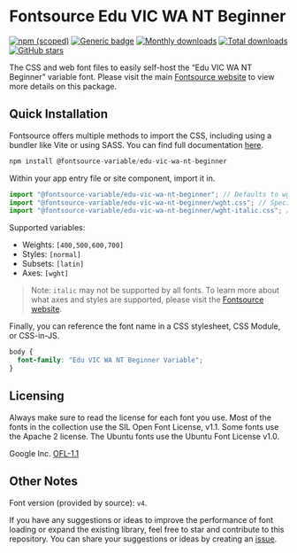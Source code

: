 # Fontsource Edu VIC WA NT Beginner

[![npm (scoped)](https://img.shields.io/npm/v/@fontsource-variable/edu-vic-wa-nt-beginner?color=brightgreen)](https://www.npmjs.com/package/@fontsource-variable/edu-vic-wa-nt-beginner) [![Generic badge](https://img.shields.io/badge/fontsource-passing-brightgreen)](https://github.com/fontsource/fontsource) [![Monthly downloads](https://badgen.net/npm/dm/@fontsource-variable/edu-vic-wa-nt-beginner)](https://github.com/fontsource/fontsource) [![Total downloads](https://badgen.net/npm/dt/@fontsource-variable/edu-vic-wa-nt-beginner)](https://github.com/fontsource/fontsource) [![GitHub stars](https://img.shields.io/github/stars/fontsource/fontsource.svg?style=social&label=Star)](https://github.com/fontsource/fontsource/stargazers)

The CSS and web font files to easily self-host the “Edu VIC WA NT Beginner” variable font. Please visit the main [Fontsource website](https://fontsource.org/fonts/edu-vic-wa-nt-beginner) to view more details on this package.

## Quick Installation

Fontsource offers multiple methods to import the CSS, including using a bundler like Vite or using SASS. You can find full documentation [here](https://fontsource.org/docs/getting-started/introduction).

```javascript
npm install @fontsource-variable/edu-vic-wa-nt-beginner
```

Within your app entry file or site component, import it in.

```javascript
import "@fontsource-variable/edu-vic-wa-nt-beginner"; // Defaults to wght axis
import "@fontsource-variable/edu-vic-wa-nt-beginner/wght.css"; // Specify axis
import "@fontsource-variable/edu-vic-wa-nt-beginner/wght-italic.css"; // Specify axis and style
```

Supported variables:
- Weights: `[400,500,600,700]`
- Styles: `[normal]`
- Subsets: `[latin]`
- Axes: `[wght]`

> Note: `italic` may not be supported by all fonts. To learn more about what axes and styles are supported, please visit the [Fontsource website](https://fontsource.org/fonts/edu-vic-wa-nt-beginner).

Finally, you can reference the font name in a CSS stylesheet, CSS Module, or CSS-in-JS.

```css
body {
  font-family: "Edu VIC WA NT Beginner Variable";
}
```

## Licensing
Always make sure to read the license for each font you use. Most of the fonts in the collection use the SIL Open Font License, v1.1. Some fonts use the Apache 2 license. The Ubuntu fonts use the Ubuntu Font License v1.0.

Google Inc.
[OFL-1.1](http://scripts.sil.org/OFL)

## Other Notes
Font version (provided by source): `v4`.

If you have any suggestions or ideas to improve the performance of font loading or expand the existing library, feel free to star and contribute to this repository. You can share your suggestions or ideas by creating an [issue](https://github.com/fontsource/fontsource/issues).
